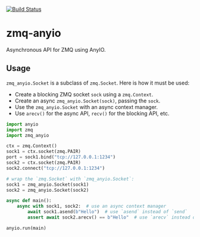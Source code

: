 [![Build Status](https://github.com/davidbrochart/zmq-anyio/actions/workflows/test.yml/badge.svg?query=branch%3Amain++)](https://github.com/davidbrochart/zmq-anyio/actions/workflows/test.yml/badge.svg?query=branch%3Amain++)

# zmq-anyio

Asynchronous API for ZMQ using AnyIO.

## Usage

`zmq_anyio.Socket` is a subclass of `zmq.Socket`. Here is how it must be used:
- Create a blocking ZMQ socket `sock` using a `zmq.Context`.
- Create an async `zmq_anyio.Socket(sock)`, passing the `sock`.
- Use the `zmq_anyio.Socket` with an async context manager.
- Use `arecv()` for the async API, `recv()` for the blocking API, etc.

```py
import anyio
import zmq
import zmq_anyio

ctx = zmq.Context()
sock1 = ctx.socket(zmq.PAIR)
port = sock1.bind("tcp://127.0.0.1:1234")
sock2 = ctx.socket(zmq.PAIR)
sock2.connect("tcp://127.0.0.1:1234")

# wrap the `zmq.Socket` with `zmq_anyio.Socket`:
sock1 = zmq_anyio.Socket(sock1)
sock2 = zmq_anyio.Socket(sock2)

async def main():
    async with sock1, sock2:  # use an async context manager
        await sock1.asend(b"Hello")  # use `asend` instead of `send`
        assert await sock2.arecv() == b"Hello"  # use `arecv` instead of `recv`

anyio.run(main)
```
